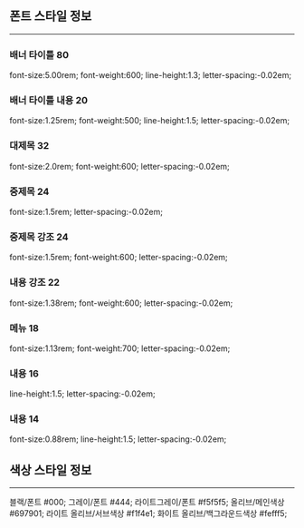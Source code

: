 ## 폰트 스타일 정보
--------------------------------------------------------
### 배너 타이틀 80
font-size:5.00rem; font-weight:600; line-height:1.3; letter-spacing:-0.02em;
### 배너 타이틀 내용 20 
font-size:1.25rem; font-weight:500; line-height:1.5; letter-spacing:-0.02em;
### 대제목 32
font-size:2.0rem; font-weight:600; letter-spacing:-0.02em;
### 중제목 24
font-size:1.5rem; letter-spacing:-0.02em;
### 중제목 강조 24
font-size:1.5rem; font-weight:600; letter-spacing:-0.02em;
### 내용 강조 22
font-size:1.38rem; font-weight:600; letter-spacing:-0.02em;
### 메뉴 18
font-size:1.13rem; font-weight:700; letter-spacing:-0.02em;
### 내용 16
line-height:1.5; letter-spacing:-0.02em;
### 내용 14
font-size:0.88rem; line-height:1.5; letter-spacing:-0.02em;

## 색상 스타일 정보
--------------------------------------------------------
블랙/폰트 #000;
그레이/폰트 #444;
라이트그레이/폰트 #f5f5f5;
올리브/메인색상 #697901;
라이트 올리브/서브색상 #f1f4e1;
화이트 올리브/백그라운드색상 #fefff5;
